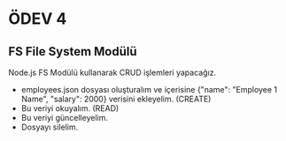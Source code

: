 # ÖDEV 4

## FS File System Modülü


Node.js FS Modülü kullanarak CRUD işlemleri yapacağız.

* employees.json dosyası oluşturalım ve içerisine {"name": "Employee 1 Name", "salary": 2000} verisini ekleyelim. (CREATE)
* Bu veriyi okuyalım. (READ)
* Bu veriyi güncelleyelim.
* Dosyayı silelim.
